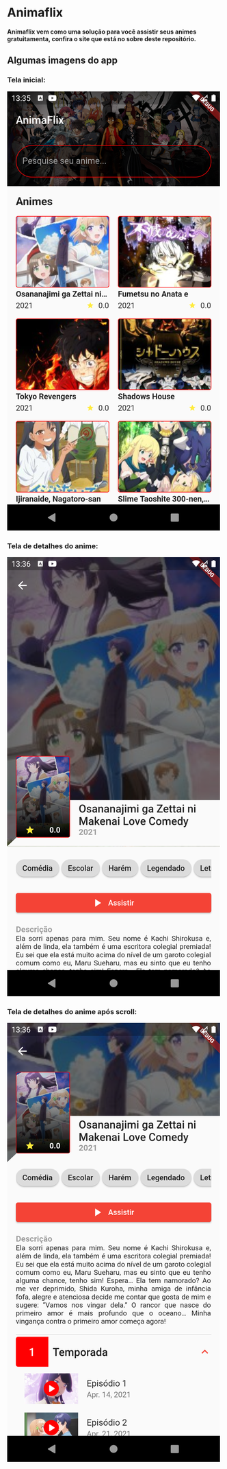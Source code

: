 # Animaflix

<b>Animaflix vem como uma solução para você assistir seus animes gratuitamenta, confira o site que está no sobre deste repositório.<b/>


## Algumas imagens do app

### Tela inicial:
![Tela inicial](https://github.com/aquino-mael/animaflix/blob/master/assets/application_images/home.png)

### Tela de detalhes do anime:
![Detalhes do anime](https://github.com/aquino-mael/animaflix/blob/master/assets/application_images/details.png)

### Tela de detalhes do anime após scroll:
![Detalhes do anime após realizar ação de scroll](https://github.com/aquino-mael/animaflix/blob/master/assets/application_images/details_after_scroll.png)
